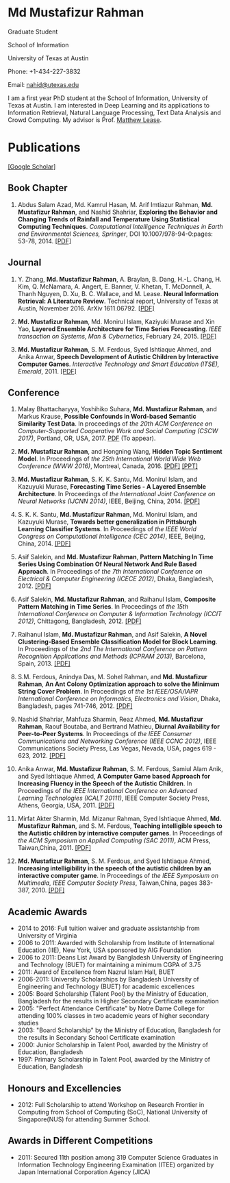 
# Md Mustafizur Rahman 

Graduate Student 

School of Information 

University of Texas at Austin

Phone: +1-434-227-3832

Email: nahid@utexas.edu

I am a first year PhD student at the School of Information, University of Texas at Austin. I am interested in Deep Learning  and its applications to Information Retrieval, Natural Language Processing, Text Data Analysis and Crowd Computing. My advisor is Prof. [Matthew Lease](https://www.ischool.utexas.edu/~ml/).


# <a name="publication"></a>Publications
[[Google Scholar]](http://scholar.google.com/citations?hl=en&user=-Lae4twAAAAJ)

## Book Chapter
1. Abdus Salam Azad, Md. Kamrul Hasan, M. Arif Imtiazur Rahman, **Md. Mustafizur Rahman**, and Nashid Shahriar, **Exploring the Behavior and Changing Trends of Rainfall and Temperature Using Statistical Computing Techniques**. _Computational Intelligence Techniques in Earth and Environmental Sciences, Springer_, DOI 10.1007/978-94-0:pages: 53-78, 2014. [[PDF]](/paper/book_springer.pdf)

## Journal
1. Y. Zhang, **Md. Mustafizur Rahman**, A. Braylan, B. Dang, H.-L. Chang, H. Kim, Q. McNamara, A. Angert, E. Banner, V. Khetan, T. McDonnell, A. Thanh Nguyen, D. Xu, B. C. Wallace, and M. Lease. **Neural Information Retrieval: A Literature Review**. Technical report, University of Texas at Austin, November 2016. ArXiv 1611.06792. [[PDF]](https://arxiv.org/abs/1611.06792)

2. **Md. Mustafizur Rahman**, Md. Monirul Islam, Kaziyuki Murase and Xin Yao, **Layered Ensemble Architecture for Time Series Forecasting**. _IEEE transaction on Systems, Man & Cybernetics_, February 24, 2015. [[PDF]](http://dx.doi.org/10.1109/TCYB.2015.2401038)

3. **Md. Mustafizur Rahman**, S. M. Ferdous, Syed Ishtiaque Ahmed, and Anika Anwar, **Speech Development of Autistic Children by Interactive Computer Games**. _Interactive Technology and Smart Education (ITSE), Emerald_, 2011. [[PDF]](http://dx.doi.org/10.1108/17415651111189450)

## Conference
1. Malay Bhattacharyya, Yoshihiko Suhara, **Md. Mustafizur Rahman**, and Markus Krause, **Possible Confounds in Word-based Semantic Similarity Test Data**. In proceedings of _the 20th ACM Conference on Computer-Supported Cooperative Work and Social Computing (CSCW 2017)_, Portland, OR, USA, 2017. [PDF](http://dx.doi.org/10.1145/3022198.3026357) (To appear). 

2. **Md. Mustafizur Rahman**, and Hongning Wang, **Hidden Topic Sentiment Model**. In Proceedings of _the 25th International World Wide Web Conference (WWW 2016)_, Montreal, Canada, 2016. [[PDF]](/paper/WWW2016.pdf) [[PPT]](/paper/mustafiz-WWW16-v1.pptx)

3. **Md. Mustafizur Rahman**, S. K. K. Santu, Md. Monirul Islam, and Kazuyuki Murase, **Forecasting Time Series - A Layered Ensemble Architecture**. In Proceedings of _the International Joint Conference on Neural Networks (IJCNN 2014)_, IEEE, Beijing, China, 2014. [[PDF]](/paper/IJCNN_TSF.pdf)

4. S. K. K. Santu, **Md. Mustafizur Rahman**, Md. Monirul Islam, and Kazuyuki Murase, **Towards better generalization in Pittsburgh Learning Classifier Systems**. In Proceedings of _the IEEE World Congress on Computational Intelligence (CEC 2014)_, IEEE, Beijing, China, 2014. [[PDF]](/paper/IJCNN_Pitts.pdf)

5. Asif Salekin, and **Md. Mustafizur Rahman**, **Pattern Matching In Time Series Using Combination Of Neural Network And Rule Based Approach**. In Proceedings of _the 7th International Conference on Electrical & Computer Engineering (ICECE 2012)_, Dhaka, Bangladesh, 2012. [[PDF]](https://doi.org/10.1109/ICECE.2012.6471591)

6. Asif Salekin, **Md. Mustafizur Rahman**, and Raihanul Islam, **Composite Pattern Matching in Time Series**. In Proceedings of _the 15th International Conference on Computer & Information Technology (ICCIT 2012)_, Chittagong, Bangladesh, 2012. [[PDF]](/paper/ICCIT_Composite.pdf)

7. Raihanul Islam, **Md. Mustafizur Rahman**, and Asif Salekin, **A Novel Clustering-Based Ensemble Classification Model for Block Learning**. In Proceedings of _the 2nd The International Conference on Pattern Recognition Applications and Methods (ICPRAM 2013)_, Barcelona, Spain, 2013. [[PDF]](/paper/ICPRAM_2013_99.pdf)

8. S.M. Ferdous, Anindya Das, M. Sohel Rahman, and **Md. Mustafizur Rahman**, **An Ant Colony Optimization approach to solve the Minimum String Cover Problem**. In Proceedings of _the 1st IEEE/OSA/IAPR International Conference on Informatics, Electronics and Vision_, Dhaka, Bangladesh, pages 741-746, 2012. [[PDF]](/paper/ICIEV_2012.pdf)

9. Nashid Shahriar, Mahfuza Sharmin, Reaz Ahmed, **Md. Mustafizur Rahman**, Raouf Boutaba, and Bertrand Mathieu, **Diurnal Availability for Peer-to-Peer Systems**. In Proceedings of _the IEEE Consumer Communications and Networking Conference (IEEE CCNC 2012)_, IEEE Communications Society Press, Las Vegas, Nevada, USA, pages 619 - 623, 2012. [[PDF]](/paper/CCNC.pdf)

10. Anika Anwar, **Md. Mustafizur Rahman**, S. M. Ferdous, Samiul Alam Anik, and Syed Ishtiaque Ahmed, **A Computer Game based Approach for Increasing Fluency in the Speech of the Autistic Children**. In Proceedings of _the IEEE International Conference on Advanced Learning Technologies (ICALT 20111)_, IEEE Computer Society Press, Athens, Georgia, USA, 2011. [[PDF]](/paper/ICALT.pdf)

11. Mirfat Akter Sharmin, Md. Mizanur Rahman, Syed Ishtiaque Ahmed, **Md. Mustafizur Rahman**, and S. M. Ferdous, **Teaching intelligible speech to the Autistic children by interactive computer games**. In Proceedings of _the ACM Symposium on Applied Computing (SAC 2011)_, ACM Press, Taiwan,China, 2011. [[PDF]](/paper/SAC.pdf)

12. **Md. Mustafizur Rahman**, S. M. Ferdous, and Syed Ishtiaque Ahmed, **Increasing intelligibility in the speech of the autistic children by an interactive computer game**. In Proceedings of _the IEEE Symposium on Multimedia, IEEE Computer Society Press_, Taiwan,China, pages 383-387, 2010. [[PDF]](/paper/ISM_2010.pdf)


## <a name="award"></a>Academic Awards

- 2014 to 2016: Full tuition waiver and graduate assistantship from University of Virginia
- 2006 to 2011: Awarded with Scholarship from Institute of International Education (IIE), New York, USA sponsored by AIG Foundation
- 2006 to 2011: Deans List Award by Bangladesh University of Engineering and Technology (BUET) for maintaining a minimum CGPA of 3.75
- 2011: Award of Excellence from Nazrul Islam Hall, BUET
- 2006-2011: University Scholarships by Bangladesh University of Engineering and Technology (BUET) for academic excellences
- 2005: Board Scholarship (Talent Pool) by the Ministry of Education, Bangladesh for the results in Higher Secondary Certificate examination
- 2005: "Perfect Attendance Certificate" by Notre Dame College for attending 100% classes in two academic years of higher secondary studies
- 2003: "Board Scholarship" by the Ministry of Education, Bangladesh for the results in Secondary School Certificate examination
- 2000: Junior Scholarship in Talent Pool, awarded by the Ministry of Education, Bangladesh
- 1997: Primary Scholarship in Talent Pool, awarded by the Ministry of Education, Bangladesh

## Honours and Excellencies
- 2012: Full Scholarship to attend Workshop on Research Frontier in Computing from School of Computing (SoC), National University of Singapore(NUS) for attending Summer School.

## Awards in Different Competitions
- 2011: Secured 11th position among 319 Computer Science Graduates in Information Technology Engineering Examination (ITEE) organized by Japan International Corporation Agency (JICA)

